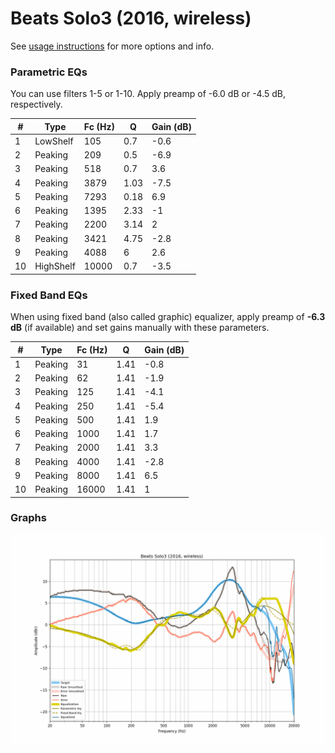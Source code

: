 # Beats Solo3 (2016, wireless)
See [usage instructions](https://github.com/jaakkopasanen/AutoEq#usage) for more options and info.

### Parametric EQs
You can use filters 1-5 or 1-10. Apply preamp of -6.0 dB or -4.5 dB, respectively.

|   # | Type      |   Fc (Hz) |    Q |   Gain (dB) |
|-----|-----------|-----------|------|-------------|
|   1 | LowShelf  |       105 | 0.7  |        -0.6 |
|   2 | Peaking   |       209 | 0.5  |        -6.9 |
|   3 | Peaking   |       518 | 0.7  |         3.6 |
|   4 | Peaking   |      3879 | 1.03 |        -7.5 |
|   5 | Peaking   |      7293 | 0.18 |         6.9 |
|   6 | Peaking   |      1395 | 2.33 |        -1   |
|   7 | Peaking   |      2200 | 3.14 |         2   |
|   8 | Peaking   |      3421 | 4.75 |        -2.8 |
|   9 | Peaking   |      4088 | 6    |         2.6 |
|  10 | HighShelf |     10000 | 0.7  |        -3.5 |

### Fixed Band EQs
When using fixed band (also called graphic) equalizer, apply preamp of **-6.3 dB** (if available) and set gains manually with these parameters.

|   # | Type    |   Fc (Hz) |    Q |   Gain (dB) |
|-----|---------|-----------|------|-------------|
|   1 | Peaking |        31 | 1.41 |        -0.8 |
|   2 | Peaking |        62 | 1.41 |        -1.9 |
|   3 | Peaking |       125 | 1.41 |        -4.1 |
|   4 | Peaking |       250 | 1.41 |        -5.4 |
|   5 | Peaking |       500 | 1.41 |         1.9 |
|   6 | Peaking |      1000 | 1.41 |         1.7 |
|   7 | Peaking |      2000 | 1.41 |         3.3 |
|   8 | Peaking |      4000 | 1.41 |        -2.8 |
|   9 | Peaking |      8000 | 1.41 |         6.5 |
|  10 | Peaking |     16000 | 1.41 |         1   |

### Graphs
![](./Beats%20Solo3%20(2016,%20wireless).png)
